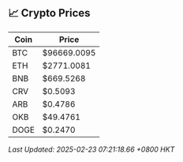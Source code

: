 ## 📈 Crypto Prices

| Coin | Price |
| ---- | ----- |
| BTC | $96669.0095 |
| ETH | $2771.0081 |
| BNB | $669.5268 |
| CRV | $0.5093 |
| ARB | $0.4786 |
| OKB | $49.4761 |
| DOGE | $0.2470 |

_Last Updated: 2025-02-23 07:21:18.66 +0800 HKT_